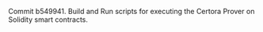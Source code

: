 Commit b549941.                    Build and Run scripts for executing the Certora Prover on Solidity smart contracts.